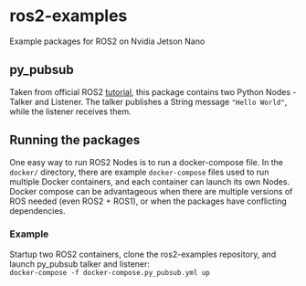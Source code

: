 # ros2-examples
Example packages for ROS2 on Nvidia Jetson Nano

## py_pubsub
Taken from official ROS2 [tutorial](https://docs.ros.org/en/foxy/Tutorials/Writing-A-Simple-Py-Publisher-And-Subscriber.html#), this package contains two Python Nodes - Talker and Listener. The talker publishes a String message `"Hello World"`, while the listener receives them.

## Running the packages
One easy way to run ROS2 Nodes is to run a docker-compose file. In the `docker/` directory, there are example `docker-compose` files used to run multiple Docker containers, and each container can launch its own Nodes. Docker compose can be advantageous when there are multiple versions of ROS needed (even ROS2 + ROS1), or when the packages have conflicting dependencies.

### Example

Startup two ROS2 containers, clone the ros2-examples repository, and launch py_pubsub talker and listener:  
```docker-compose -f docker-compose.py_pubsub.yml up```
